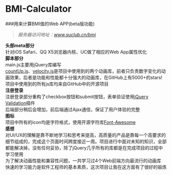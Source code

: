 # BMI-Calculator   
###用来计算BMI值的Web APP(beta版功能) 
  >*服务器访问地址：www.suclub.cn/bmi*   
  
**头部meta部分**  
  针对iOS Safari、QQ X5浏览器内核、UC做了相应的Web App属性优化  
**脚本部分**  
  main.js主要用jQuery库编写    
  [countUp.js](https://github.com/inorganik/countUp.js)、[velocity.js](https://github.com/julianshapiro/velocity)是项目中使用到的两个动画库，前者只负责数字变化的动画效果，后者是功能和性能都十分强大的动画库，在GitHub上有5000+的stars!   
项目中使用到的所有js库均来自GitHub中的开源项目  
**注册登录**  
  注册登录部分重构了checkbox按钮和submit按钮，表单验证使用[jQuery Validation](https://github.com/jzaefferer/jquery-validation)插件  
  后端部分稍后会增加，前后端通过Ajax通信，保证了用户体验的完整  
**图标**  
  项目中所有的icon均是字符格式，使用开源字符库[Font-Awesome](https://github.com/FortAwesome/Font-Awesome/)  
**感想**  
  对UI/UX的理解是靠不断地学习和思考来提高，高质量的产品是靠每一个高要求的细节组成的，完成这个页面时间跨度接近一周。项目进行中面对未知的知识，全部都能解决掉，没有任何妥协，除了jQuery几乎所有的库都是在完成项目的过程中学习使用  
  为了解决动画性能和兼容性问题，一共学习过4个Web前端方向最流行的动画库  
  快速的学习能力是软件工程师的基本素质，这次项目让我在这方面有了很好的锻炼  
